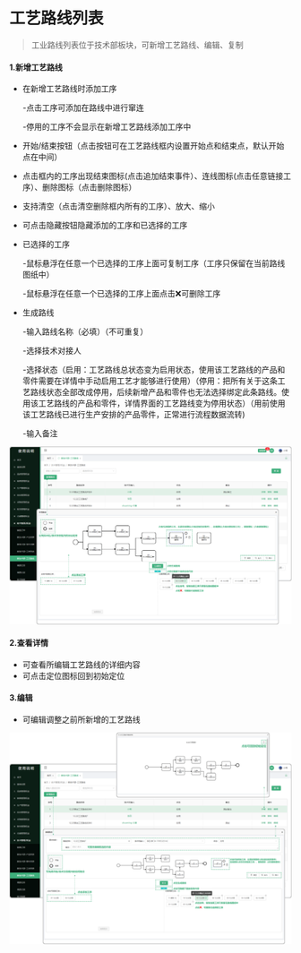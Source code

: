 

# 工艺路线列表

> 工业路线列表位于技术部板块，可新增工艺路线、编辑、复制

#### 1.新增工艺路线
* 在新增工艺路线时添加工序

  -点击工序可添加在路线中进行窜连

  -停用的工序不会显示在新增工艺路线添加工序中
* 开始/结束按钮（点击按钮可在工艺路线框内设置开始点和结束点，默认开始点在中间）
* 点击框内的工序出现结束图标(点击追加结束事件）、连线图标(点击任意链接工序）、删除图标（点击删除图标）
* 支持清空（点击清空删除框内所有的工序）、放大、缩小
* 可点击隐藏按钮隐藏添加的工序和已选择的工序
* 已选择的工序

  -鼠标悬浮在任意一个已选择的工序上面可复制工序（工序只保留在当前路线图纸中）

  -鼠标悬浮在任意一个已选择的工序上面点击❌可删除工序

* 生成路线

  -输入路线名称（必填）（不可重复）

  -选择技术对接人

  -选择状态（启用：工艺路线总状态变为启用状态，使用该工艺路线的产品和零件需要在详情中手动启用工艺才能够进行使用）（停用：把所有关于这条工艺路线状态全部改成停用，后续新增产品和零件也无法选择绑定此条路线。使用该工艺路线的产品和零件，详情界面的工艺路线变为停用状态）（用前使用该工艺路线已进行生产安排的产品零件，正常进行流程数据流转)

  -输入备注
  
 ![如图所示](../file/gylx1.png)
 
#### 2.查看详情
* 可查看所编辑工艺路线的详细内容
* 可点击定位图标回到初始定位

#### 3.编辑
* 可编辑调整之前所新增的工艺路线

![如图所示](../file/gylx2.png)
